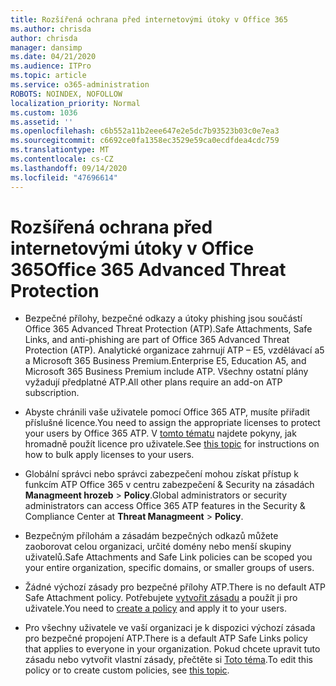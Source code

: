 ```yaml
---
title: Rozšířená ochrana před internetovými útoky v Office 365
ms.author: chrisda
author: chrisda
manager: dansimp
ms.date: 04/21/2020
ms.audience: ITPro
ms.topic: article
ms.service: o365-administration
ROBOTS: NOINDEX, NOFOLLOW
localization_priority: Normal
ms.custom: 1036
ms.assetid: ''
ms.openlocfilehash: c6b552a11b2eee647e2e5dc7b93523b03c0e7ea3
ms.sourcegitcommit: c6692ce0fa1358ec3529e59ca0ecdfdea4cdc759
ms.translationtype: MT
ms.contentlocale: cs-CZ
ms.lasthandoff: 09/14/2020
ms.locfileid: "47696614"
---
```

# <a name="office-365-advanced-threat-protection"></a><span data-ttu-id="41383-102">Rozšířená ochrana před internetovými útoky v Office 365</span><span class="sxs-lookup"><span data-stu-id="41383-102">Office 365 Advanced Threat Protection</span></span>

- <span data-ttu-id="41383-103">Bezpečné přílohy, bezpečné odkazy a útoky phishing jsou součástí Office 365 Advanced Threat Protection (ATP).</span><span class="sxs-lookup"><span data-stu-id="41383-103">Safe Attachments, Safe Links, and anti-phishing are part of Office 365 Advanced Threat Protection (ATP).</span></span> <span data-ttu-id="41383-104">Analytické organizace zahrnují ATP – E5, vzdělávací a5 a Microsoft 365 Business Premium.</span><span class="sxs-lookup"><span data-stu-id="41383-104">Enterprise E5, Education A5, and Microsoft 365 Business Premium include ATP.</span></span> <span data-ttu-id="41383-105">Všechny ostatní plány vyžadují předplatné ATP.</span><span class="sxs-lookup"><span data-stu-id="41383-105">All other plans require an add-on ATP subscription.</span></span>

- <span data-ttu-id="41383-106">Abyste chránili vaše uživatele pomocí Office 365 ATP, musíte přiřadit příslušné licence.</span><span class="sxs-lookup"><span data-stu-id="41383-106">You need to assign the appropriate licenses to protect your users by Office 365 ATP.</span></span> <span data-ttu-id="41383-107">V [tomto tématu](https://docs.microsoft.com/microsoft-365/admin/add-users/add-users) najdete pokyny, jak hromadně použít licence pro uživatele.</span><span class="sxs-lookup"><span data-stu-id="41383-107">See [this topic](https://docs.microsoft.com/microsoft-365/admin/add-users/add-users) for instructions on how to bulk apply licenses to your users.</span></span>

- <span data-ttu-id="41383-108">Globální správci nebo správci zabezpečení mohou získat přístup k funkcím ATP Office 365 v centru zabezpečení & Security na zásadách **Managmeent hrozeb** \> **Policy**.</span><span class="sxs-lookup"><span data-stu-id="41383-108">Global administrators or security administrators can access Office 365 ATP features in the Security & Compliance Center at **Threat Managmeent** \> **Policy**.</span></span>

- <span data-ttu-id="41383-109">Bezpečným přílohám a zásadám bezpečných odkazů můžete zaoborovat celou organizaci, určité domény nebo menší skupiny uživatelů.</span><span class="sxs-lookup"><span data-stu-id="41383-109">Safe Attachments and Safe Link policies can be scoped you your entire organization, specific domains, or smaller groups of users.</span></span>

- <span data-ttu-id="41383-110">Žádné výchozí zásady pro bezpečné přílohy ATP.</span><span class="sxs-lookup"><span data-stu-id="41383-110">There is no default ATP Safe Attachment policy.</span></span> <span data-ttu-id="41383-111">Potřebujete [vytvořit zásadu](https://docs.microsoft.com/microsoft-365/security/office-365-security/set-up-atp-safe-attachments-policies) a použít ji pro uživatele.</span><span class="sxs-lookup"><span data-stu-id="41383-111">You need to [create a policy](https://docs.microsoft.com/microsoft-365/security/office-365-security/set-up-atp-safe-attachments-policies) and apply it to your users.</span></span>

- <span data-ttu-id="41383-112">Pro všechny uživatele ve vaší organizaci je k dispozici výchozí zásada pro bezpečné propojení ATP.</span><span class="sxs-lookup"><span data-stu-id="41383-112">There is a default ATP Safe Links policy that applies to everyone in your organization.</span></span> <span data-ttu-id="41383-113">Pokud chcete upravit tuto zásadu nebo vytvořit vlastní zásady, přečtěte si [Toto téma](https://docs.microsoft.com/microsoft-365/security/office-365-security/set-up-atp-safe-links-policies).</span><span class="sxs-lookup"><span data-stu-id="41383-113">To edit this policy or to create custom policies, see [this topic](https://docs.microsoft.com/microsoft-365/security/office-365-security/set-up-atp-safe-links-policies).</span></span>
